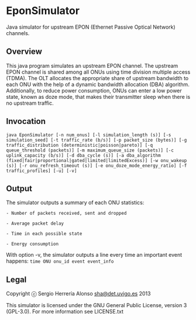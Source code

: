 EponSimulator
=============

Java simulator for upstream EPON (Ethernet Passive Optical Network) channels. 

Overview
--------

This java program simulates an upstream EPON channel. The upstream EPON channel is shared among all ONUs using time division multiple access (TDMA). The OLT allocates the appropriate share of upstream bandwidth to each ONU with the help of a dynamic bandwidth allocation (DBA) algorithm. Additionally, to reduce power consumption, ONUs can enter a low power state, known as doze mode, that makes their transmitter sleep when there is no upstream traffic.

Invocation
----------

`java EponSimulator [-n num_onus] [-l simulation_length (s)] [-s simulation_seed] [-t traffic_rate (b/s)] [-p packet_size (bytes)] [-g traffic_distribution (deterministic|poisson|pareto)] [-q queue_threshold (packets)] [-m maximum_queue_size (packets)] [-c uplink_capacity (b/s)] [-d dba_cycle (s)] [-a dba_algorithm (fixed|fair|proportional|gated|limited|limitedExcess)] [-w onu_wakeup (s)] [-r onu_refresh_timeout (s)] [-e onu_doze_mode_energy_ratio] [-f traffic_profiles] [-u] [-v]`

Output
------

The simulator outputs a summary of each ONU statistics:

    - Number of packets received, sent and dropped

    - Average packet delay

    - Time in each possible state

    - Energy consumption

With option -v, the simulator outputs a line every time an important event happens:
    `time ONU onu_id event event_info`

Legal
-----

Copyright ⓒ Sergio Herrería Alonso <sha@det.uvigo.es> 2013

This simulator is licensed under the GNU General Public License, version 3 (GPL-3.0). For more information see LICENSE.txt
